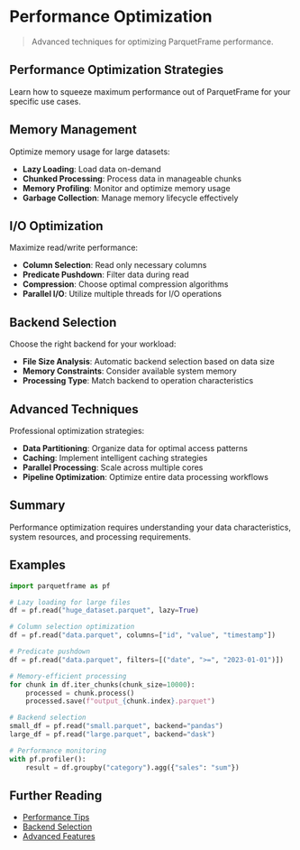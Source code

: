 # Performance Optimization

> Advanced techniques for optimizing ParquetFrame performance.

## Performance Optimization Strategies

Learn how to squeeze maximum performance out of ParquetFrame for your specific use cases.

## Memory Management

Optimize memory usage for large datasets:
- **Lazy Loading**: Load data on-demand
- **Chunked Processing**: Process data in manageable chunks
- **Memory Profiling**: Monitor and optimize memory usage
- **Garbage Collection**: Manage memory lifecycle effectively

## I/O Optimization

Maximize read/write performance:
- **Column Selection**: Read only necessary columns
- **Predicate Pushdown**: Filter data during read
- **Compression**: Choose optimal compression algorithms
- **Parallel I/O**: Utilize multiple threads for I/O operations

## Backend Selection

Choose the right backend for your workload:
- **File Size Analysis**: Automatic backend selection based on data size
- **Memory Constraints**: Consider available system memory
- **Processing Type**: Match backend to operation characteristics

## Advanced Techniques

Professional optimization strategies:
- **Data Partitioning**: Organize data for optimal access patterns
- **Caching**: Implement intelligent caching strategies
- **Parallel Processing**: Scale across multiple cores
- **Pipeline Optimization**: Optimize entire data processing workflows

## Summary

Performance optimization requires understanding your data characteristics, system resources, and processing requirements.

## Examples

```python
import parquetframe as pf

# Lazy loading for large files
df = pf.read("huge_dataset.parquet", lazy=True)

# Column selection optimization
df = pf.read("data.parquet", columns=["id", "value", "timestamp"])

# Predicate pushdown
df = pf.read("data.parquet", filters=[("date", ">=", "2023-01-01")])

# Memory-efficient processing
for chunk in df.iter_chunks(chunk_size=10000):
    processed = chunk.process()
    processed.save(f"output_{chunk.index}.parquet")

# Backend selection
small_df = pf.read("small.parquet", backend="pandas")
large_df = pf.read("large.parquet", backend="dask")

# Performance monitoring
with pf.profiler():
    result = df.groupby("category").agg({"sales": "sum"})
```

## Further Reading

- [Performance Tips](../../performance.md)
- [Backend Selection](../../backends.md)
- [Advanced Features](../../advanced.md)
